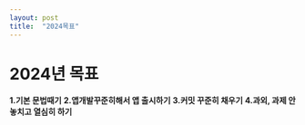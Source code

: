 ```yaml
---
layout: post
title:  "2024목표"
---
```


# 2024년 목표
**1.기본 문법때기**
**2.앱개발꾸준히해서 앱 출시하기**
**3.커밋 꾸준히 채우기**
**4.과외, 과제 안놓치고 열심히 하기**
